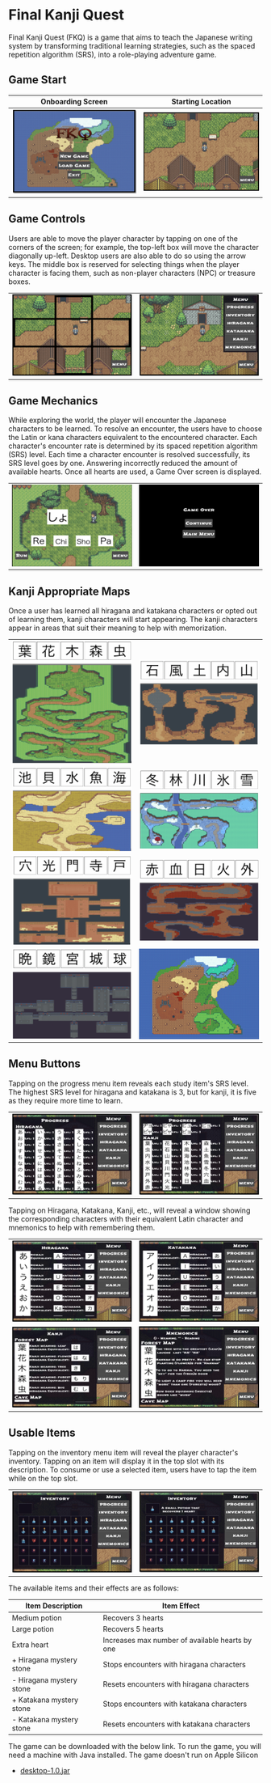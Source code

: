 # Final Kanji Quest

Final Kanji Quest (FKQ) is a game that aims to teach the Japanese writing system by transforming traditional learning strategies, such as the spaced repetition algorithm (SRS), into a role-playing adventure game. 

## Game Start 

| Onboarding Screen | Starting Location | 
|---------------------------|-----------------------------------------------|
| ![Screenshot 1](./screenshots/01.png) | ![Screenshot 2](./screenshots/02.png) |                                          

## Game Controls 

Users are able to move the player character by tapping on one of the corners of the screen; for example, the top-left box will move the character diagonally up-left. Desktop users are also able to do so using the arrow keys. The middle box is reserved for selecting things when the player character is facing them, such as non-player characters (NPC) or treasure boxes.

<table>
  <tr>
    <td><img src="./screenshots/03.png" alt="Screenshot 3"></td>
    <td><img src="./screenshots/04.png" alt="Screenshot 4"></td>
  </tr>
</table>

## Game Mechanics 

While exploring the world, the player will encounter the Japanese characters to be learned. To resolve an encounter, the users have to choose the Latin or kana characters equivalent to the encountered character. Each character's encounter rate is determined by its spaced repetition algorithm (SRS) level. Each time a character encounter is resolved successfully, its SRS level goes by one. Answering incorrectly reduced the amount of available hearts. Once all hearts are used, a Game Over screen is displayed. 

<table>
  <tr>
    <td><img src="./screenshots/14.png" alt="Screenshot 14"></td>
    <td><img src="./screenshots/15.png" alt="Screenshot 15"></td>
  </tr>
</table>

## Kanji Appropriate Maps 

Once a user has learned all hiragana and katakana characters or opted out of learning them, kanji characters will start appearing. The kanji characters appear in areas that suit their meaning to help with memorization. 

<table>
  <tr>
    <td><img src="./screenshots/maps/forest-map.png" alt="forest-map"></td>
    <td><img src="./screenshots/maps/cave-map.png" alt="cave-map"></td>
  </tr>
  <tr>
    <td><img src="./screenshots/maps/coast-map.png" alt="coast-map"></td>
    <td><img src="./screenshots/maps/ice-forest-map.png" alt="ic-forest"></td>
  </tr>
    <tr>
    <td><img src="./screenshots/maps/desert-map.png" alt="desert-map"></td>
    <td><img src="./screenshots/maps/lava-map.png" alt="lava-map"></td>
  </tr>
  <tr>
    <tr>
    <td><img src="./screenshots/maps/dark-castle-map.png" alt="dark-castle-map"></td>
    <td><img src="./screenshots/maps/top-world.png" alt="top-world"></td>
  </tr>
</table>

## Menu Buttons

Tapping on the progress menu item reveals each study item's SRS level. The highest SRS level for hiragana and katakana is 3, but for kanji, it is five as they require more time to learn.  

<table>
  <tr>
    <td><img src="./screenshots/05.png" alt="Screenshot 5"></td>
    <td><img src="./screenshots/07.png" alt="Screenshot 7"></td>
</table>

Tapping on Hiragana, Katakana, Kanji, etc., will reveal a window showing the corresponding characters with their equivalent Latin character and mnemonics to help with remembering them.      
 
<table>
  <tr>
    <td><img src="./screenshots/10.png" alt="Screenshot 10"></td>
    <td><img src="./screenshots/11.png" alt="Screenshot 11"></td>
  </tr>
    <tr>
    <td><img src="./screenshots/12.png" alt="Screenshot 12"></td>
    <td><img src="./screenshots/13.png" alt="Screenshot 13"></td>
  </tr>
</table>

## Usable Items 

Tapping on the inventory menu item will reveal the player character's inventory. Tapping on an item will display it in the top slot with its description. To consume or use a selected item, users have to tap the item while on the top slot.

<table>
  <tr>
    <td><img src="./screenshots/08.png" alt="Screenshot 8"></td>
    <td><img src="./screenshots/09.png" alt="Screenshot 9"></td>
  </tr>
</table>

The available items and their effects are as follows:

| Item Description | Item Effect | 
|---------------------------|-----------------------------------------------|
| Medium potion | Recovers 3 hearts |   
| Large potion | Recovers 5 hearts |   
| Extra heart | Increases max number of available hearts by one |   
| + Hiragana mystery stone | Stops encounters with hiragana characters |   
| - Hiragana mystery stone | Resets encounters with hiragana characters |   
| + Katakana mystery stone | Stops encounters with katakana characters |   
| - Katakana mystery stone | Resets encounters with katakana characters |   


The game can be downloaded with the below link. To run the game, you will need a machine with Java installed. The game doesn't run on Apple Silicon

 - [desktop-1.0.jar](https://github.com/firasAltayeb/bsc-thesis-project/raw/master/desktop-1.0.jar)
